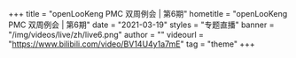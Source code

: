 +++
    title = "openLooKeng PMC 双周例会 | 第6期"
    hometitle = "openLooKeng PMC 双周例会 | 第6期"
    date = "2021-03-19"
    styles = "专题直播"
    banner = "/img/videos/live/zh/live6.png"
    author = ""
    videourl = "https://www.bilibili.com/video/BV14U4y1a7mE" 
    tag = "theme"
+++